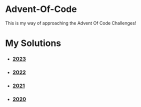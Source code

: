 # Advent-Of-Code

This is my way of approaching the Advent Of Code Challenges!

# My Solutions
- ### [2023](https://github.com/milindmadhukar/Advent-Of-Code/tree/main/2023/golang)
- ### [2022](https://github.com/milindmadhukar/Advent-Of-Code/tree/main/2022/python)
- ### [2021](https://github.com/milindmadhukar/Advent-Of-Code/tree/main/2021)
- ### [2020](https://github.com/milindmadhukar/Advent-Of-Code/tree/main/2020)

